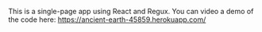 This is a single-page app using React and Regux.
You can video a demo of the code here:
https://ancient-earth-45859.herokuapp.com/
